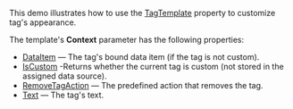 This demo illustrates how to use the [TagTemplate](https://docs.devexpress.com/Blazor/DevExpress.Blazor.DxTagBox-2.TagTemplate) property to customize tag's appearance.

The template's **Context** parameter has the following properties:

*   [DataItem](https://docs.devexpress.com/Blazor/DevExpress.Blazor.TagInfo-1.DataItem) — The tag's bound data item (if the tag is not custom).
*   [IsCustom]( https://docs.devexpress.com/Blazor/DevExpress.Blazor.TagInfo-1.IsCustom) -Returns whether the current tag is custom (not stored in the assigned data source).
*   [RemoveTagAction](https://docs.devexpress.com/Blazor/DevExpress.Blazor.TagInfo-1.RemoveTagAction) — The predefined action that removes the tag.
*   [Text]( https://docs.devexpress.com/Blazor/DevExpress.Blazor.TagInfo-1.Text) — The tag's text.
